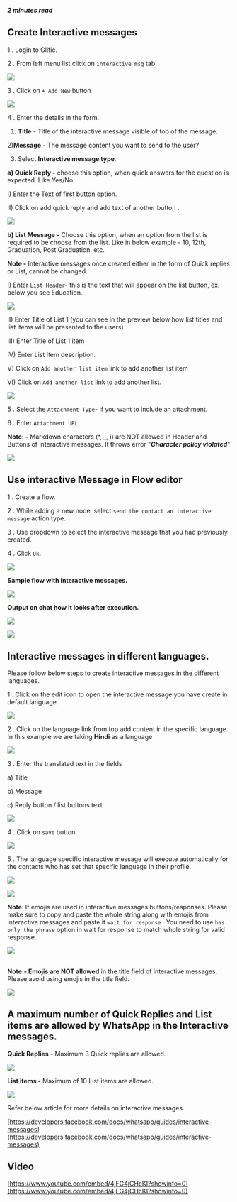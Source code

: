 **_2 minutes read_**

## Create Interactive messages

1 . Login to Glific.

2 . From left menu list click on `interactive msg` tab

![](https://static.slab.com/prod/uploads/8k89m6if/posts/images/A3CzXXlvKBqxbATX01VB8gwH.png)



3 . Click on `+ Add New` button

![](https://static.slab.com/prod/uploads/8k89m6if/posts/images/AExuY0V-NiZiCEFn7FRfpqWr.png)



4 . Enter the details in the form.

1) **Title** - Title of the interactive message visible of top of the message.

2)**Message** - The message content you want to send to the user?

3) Select **Interactive message type**.

**a) Quick Reply -** choose this option, when quick answers for the question is expected. Like Yes/No.

I)  Enter the Text of first button option.

II) Click on add quick reply and add text of another button .

![](https://static.slab.com/prod/uploads/8k89m6if/posts/images/644Y8u-v4roDyTzUxBaDO0VL.png)



**b) List Message -** Choose this option, when an option from the list is required to be choose from the list. Like in below example - 10, 12th, Graduation, Post Graduation. etc.

**Note -** Interactive messages once created either in the form of Quick replies or List, cannot be changed.

I) Enter `List Header`- this is the text that will appear on the list button, ex. below you see Education.

![](https://static.slab.com/prod/uploads/8k89m6if/posts/images/fzDNIAKtJ9YBlAQ53DMjXp2H.png)



II) Enter Title of List  1 (you can see in the preview below how list titles and list items will be presented to the users)

III) Enter Title of List 1 item

IV) Enter List Item description.

V) Click on `Add another list item` link to add another list item

VI) Click on `Add another list` link to add another list.

![](https://static.slab.com/prod/uploads/8k89m6if/posts/images/dos1B2Wl-l_jNt6yc0CNYx-c.png)



5 . Select the `Attachment Type`- if you want to include an attachment.

6 . Enter `Attachment URL`

**Note: -** Markdown characters (*, _, i) are NOT allowed in Header and Buttons of interactive messages. It throws error &quot;**_Character policy violated_**&quot;

![](https://static.slab.com/prod/uploads/8k89m6if/posts/images/Ob8mOodof-4eFOrb4MRvNfhQ.png)



## Use interactive Message in Flow editor

1 .  Create a flow.

2 . While adding a new node, select `send the contact an interactive message` action type.

3 . Use dropdown to select the interactive message that you had previously created.

4 . Click `Ok`.

![](https://static.slab.com/prod/uploads/8k89m6if/posts/images/NgvOjQiqGU-eUAhHjIUdnxF7.png)



**Sample flow with interactive messages.**

![](https://static.slab.com/prod/uploads/8k89m6if/posts/images/z8NJrLvvQ7UdCQLcgY7MXLys.png)



**Output on chat how it looks after execution.**

![](https://static.slab.com/prod/uploads/8k89m6if/posts/images/rWhJh17OQvPayTs4zI2I-7D4.png)



![](https://static.slab.com/prod/uploads/8k89m6if/posts/images/Ve1IFMmJWlLrpAwyFlbb-Kea.png)



## Interactive messages in different languages.

Please follow below steps to create interactive messages in the different languages.

1 . Click on the edit icon to open the interactive message you have create in default  language.

![](https://static.slab.com/prod/uploads/8k89m6if/posts/images/QO3FsBbK6BBMX-9CmV1PAKOg.png)



2 . Click on the language link from top add content in the specific language. In this example we are taking **Hindi** as a language



![](https://static.slab.com/prod/uploads/8k89m6if/posts/images/d2LWmeR7UHmwben8NuQ2SyZs.png)

3 .  Enter the translated text in the fields

a) Title

b) Message

c) Reply button / list buttons text.

![](https://static.slab.com/prod/uploads/8k89m6if/posts/images/rfVzYryPaz_37PJL-dPUDLA7.png)



4 . Click on `save` button.

![](https://static.slab.com/prod/uploads/8k89m6if/posts/images/gfGMl7JudnsUij-jjCOrAtAj.png)



5 . The language specific interactive message will execute automatically for the contacts who has set  that specific language in their profile.

![](https://static.slab.com/prod/uploads/8k89m6if/posts/images/-hSkT0v8C9iNxEUuXiUlSf3i.png)

![](https://static.slab.com/prod/uploads/8k89m6if/posts/images/sVDewlQe8X25E_qGb_B8s1Ct.png)



**Note**:  If emojis are used in interactive messages buttons/responses. Please make sure to copy and paste the whole string along with emojis from interactive messages and paste it `wait for response` . You need to use `has only the phrase` option in wait for response to match whole string for valid response.

![](https://static.slab.com/prod/uploads/8k89m6if/posts/images/bU_RGIAvIP902X8eM8dM8LBt.png)

## 

**Note:- Emojis are NOT allowed** in the title field of interactive messages. Please avoid using emojis in the title field.

![](https://static.slab.com/prod/uploads/8k89m6if/posts/images/3PRCq9E9Vm58L8AoJiC4EiJH.png)



## A maximum number of Quick Replies and List items are allowed by WhatsApp in the Interactive messages.

**Quick Replies** - Maximum 3 Quick replies are allowed.

![](https://static.slab.com/prod/uploads/8k89m6if/posts/images/cEDL6h6bejgvzw1NBvgOI-kv.png)



**List items -** Maximum of 10 List items are allowed.

![](https://static.slab.com/prod/uploads/8k89m6if/posts/images/afzYF_lkH4giEQo7O8jjRTYS.png)



Refer below article for more details on interactive messages.

[https://developers.facebook.com/docs/whatsapp/guides/interactive-messages](https://developers.facebook.com/docs/whatsapp/guides/interactive-messages)



## Video

[https://www.youtube.com/embed/4jFG4jCHcKI?showinfo=0](https://www.youtube.com/embed/4jFG4jCHcKI?showinfo=0)
